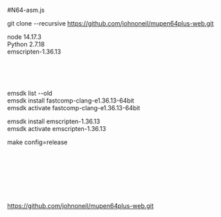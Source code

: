 #N64-asm.js

git clone --recursive https://github.com/johnoneil/mupen64plus-web.git

node 14.17.3  
Python 2.7.18  
emscripten-1.36.13  

<br><br><br>

emsdk list --old  
emsdk install fastcomp-clang-e1.36.13-64bit  
emsdk activate fastcomp-clang-e1.36.13-64bit  

emsdk install emscripten-1.36.13  
emsdk activate emscripten-1.36.13  

make config=release  


<br><br><br><br><br><br>

 https://github.com/johnoneil/mupen64plus-web.git